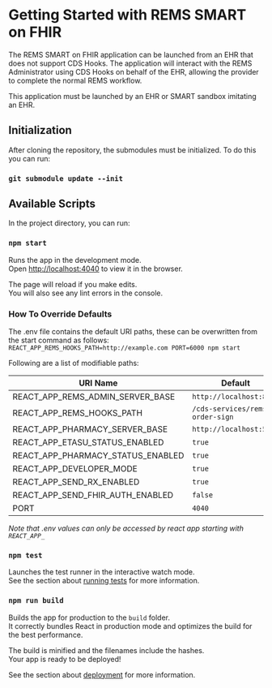 # Getting Started with REMS SMART on FHIR

The REMS SMART on FHIR application can be launched from an EHR that does not support CDS Hooks. The application will interact with the REMS Administrator using CDS Hooks on behalf of the EHR, allowing the provider to complete the normal REMS workflow.

This application must be launched by an EHR or SMART sandbox imitating an EHR.

## Initialization

After cloning the repository, the submodules must be initialized. To do this you can run:

### `git submodule update --init`

## Available Scripts

In the project directory, you can run:

### `npm start`

Runs the app in the development mode.\
Open [http://localhost:4040](http://localhost:4040) to view it in the browser.

The page will reload if you make edits.\
You will also see any lint errors in the console.

### How To Override Defaults

The .env file contains the default URI paths, these can be overwritten from the start command as follows:
`REACT_APP_REMS_HOOKS_PATH=http://example.com PORT=6000 npm start`

Following are a list of modifiable paths:

| URI Name                          | Default                         |
| --------------------------------- | ------------------------------- |
| REACT_APP_REMS_ADMIN_SERVER_BASE  | `http://localhost:8090`         |
| REACT_APP_REMS_HOOKS_PATH         | `/cds-services/rems-order-sign` |
| REACT_APP_PHARMACY_SERVER_BASE    | `http://localhost:5051`         |
| REACT_APP_ETASU_STATUS_ENABLED    | `true`                          |
| REACT_APP_PHARMACY_STATUS_ENABLED | `true`                          |
| REACT_APP_DEVELOPER_MODE          | `true`                          |
| REACT_APP_SEND_RX_ENABLED         | `true`                          |
| REACT_APP_SEND_FHIR_AUTH_ENABLED  | `false`                         |
| PORT                              | `4040`                          |

_Note that .env values can only be accessed by react app starting with `REACT_APP_`_

### `npm test`

Launches the test runner in the interactive watch mode.\
See the section about [running tests](https://facebook.github.io/create-react-app/docs/running-tests) for more information.

### `npm run build`

Builds the app for production to the `build` folder.\
It correctly bundles React in production mode and optimizes the build for the best performance.

The build is minified and the filenames include the hashes.\
Your app is ready to be deployed!

See the section about [deployment](https://facebook.github.io/create-react-app/docs/deployment) for more information.
